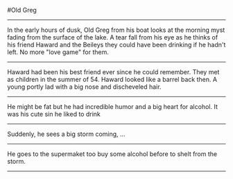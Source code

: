 #Old Greg
***
In the early hours of dusk, Old Greg from his boat looks at the morning myst fading from the surface of the lake. 
A tear fall from his eye as he thinks of his friend Haward and the Beileys they could have been drinking if he hadn't left. No more "love game" for them. 
***
Haward had been his best friend ever since he could remember. They met as children in the summer of 54. Haward looked like a barrel back then. A young portly lad with a big nose and discheveled hair.
***
He might be fat but he had incredible humor and a big heart for alcohol. It was his cute sin he liked to drink
***
Suddenly, he sees a big storm coming, ...

***
He goes to the supermaket too buy some alcohol before to shelt from the storm.
***